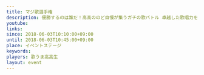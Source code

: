 ```yaml
---
title: マジ歌選手権
description: 優勝するのは誰だ！高高ののど自慢が集うガチの歌バトル 卓越した歌唱力を披露します！
youtube: 
links:
since: 2018-06-03T10:10:00+09:00
until: 2018-06-03T10:45:00+09:00
place: イベントステージ
keywords: 
players: 歌うま高高生
layout: event
---
```

